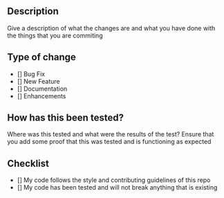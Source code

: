 ## Description

Give a description of what the changes are and what you have done with the things that you are commiting

## Type of change 

- [] Bug Fix 
- [] New Feature 
- [] Documentation 
- [] Enhancements 

## How has this been tested?

Where was this tested and what were the results of the test?
Ensure that you add some proof that this was tested and is functioning as expected

## Checklist 

- [] My code follows the style and contributing guidelines of this repo
- [] My code has been tested and will not break anything that is existing